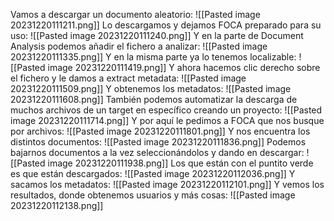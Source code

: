 Vamos a descargar un documento aleatorio:
![[Pasted image 20231220111211.png]]
Lo descargamos y dejamos FOCA preparado para su uso:
![[Pasted image 20231220111240.png]]
Y en la parte de Document Analysis podemos añadir el fichero a analizar:
![[Pasted image 20231220111335.png]]
Y en la misma parte ya lo tenemos localizable:
![[Pasted image 20231220111419.png]]
Y ahora hacemos clic derecho sobre el fichero y le damos a extract metadata:
![[Pasted image 20231220111509.png]]
Y obtenemos los metadatos:
![[Pasted image 20231220111608.png]]
También podemos automatizar la descarga de muchos archivos de un target en específico creando un proyecto:
![[Pasted image 20231220111714.png]]
Y por aquí le pedimos a FOCA que nos busque por archivos:
![[Pasted image 20231220111801.png]]
Y nos encuentra los distintos documentos:
![[Pasted image 20231220111836.png]]
Podemos bajarnos documentos a la vez seleccionándolos y dando en descargar:
![[Pasted image 20231220111938.png]]
Los que están con el puntito verde es que están descargados:
![[Pasted image 20231220112036.png]]
Y sacamos los metadatos:
![[Pasted image 20231220112101.png]]
Y vemos los resultados, donde obtenemos usuarios y más cosas:
![[Pasted image 20231220112138.png]]
